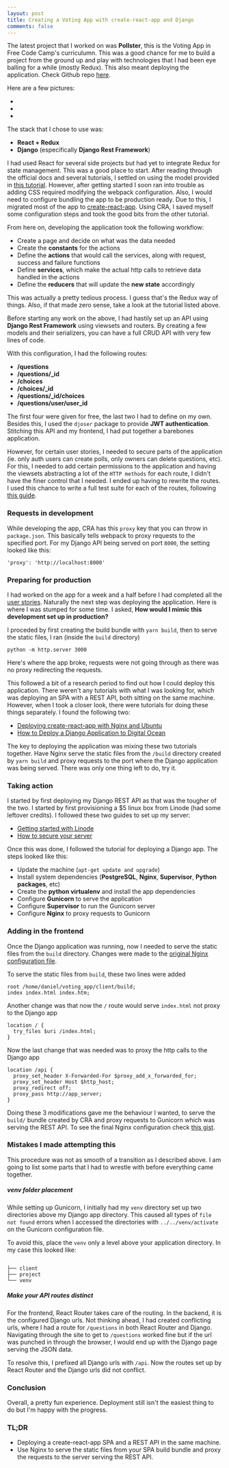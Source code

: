 ```yaml
---
layout: post
title: Creating a Voting App with create-react-app and Django
comments: false
---
```


The latest project that I worked on was **Pollster**, this is the Voting App in Free Code Camp's curriculumn. This was a good chance for me to build a project from the ground up and play with technologies that I had been eye balling for a while (mostly Redux). This also meant deploying the application. Check Github repo [here](https://github.com/danielcodes/voting_app).

Here are a few pictures:

<ul class="bxslider">
	<li><img src="/public/img/pollster/pollster_1.png" alt=""></li>
	<li><img src="/public/img/pollster/pollster_2.png" alt=""></li>
	<li><img src="/public/img/pollster/pollster_3.png" alt=""></li>
</ul>

The stack that I chose to use was:

* **React + Redux**
* **Django** (especifically **Django Rest Framework**)

I had used React for several side projects but had yet to integrate Redux for state management. This was a good place to start. After reading through the official docs and several tutorials, I settled on using the model provided in [this tutorial](http://jasonwatmore.com/post/2017/12/07/react-redux-jwt-authentication-tutorial-example). However, after getting started I soon ran into trouble as adding CSS required modifying the webpack configuration. Also, I would need to configure bundling the app to be production ready. Due to this, I migrated most of the app to [create-react-app](https://github.com/facebook/create-react-app). Using CRA, I saved myself some configuration steps and took the good bits from the other tutorial.

From here on, developing the application took the following workflow:

* Create a page and decide on what was the data needed
* Create the **constants** for the actions
* Define the **actions** that would call the services, along with request, success and failure functions
* Define **services**, which make the actual http calls to retrieve data handled in the actions
* Define the **reducers** that will update the **new state** accordingly

This was actually a pretty tedious process. I guess that's the Redux way of things. Also, if that made zero sense, take a look at the tutorial listed above.

Before starting any work on the above, I had hastily set up an API using **Django Rest Framework** using viewsets and routers. By creating a few models and their serializers, you can have a full CRUD API with very few lines of code.

With this configuration, I had the following routes:

* **/questions**
* **/questions/_id**
* **/choices**
* **/choices/_id**
* **/questions/_id/choices**
* **/questions/user/user_id**

The first four were given for free, the last two I had to define on my own. Besides this, I used the `djoser` package to provide **JWT authentication**. Stitching this API and my frontend, I had put together a barebones application.

However, for certain user stories, I needed to secure parts of the application (ie. only auth users can create polls, only owners can delete questions, etc). For this, I needed to add certain permissions to the application and having the viewsets abstracting a lot of the `HTTP methods` for each route, I didn't have the finer control that I needed. I ended up having to rewrite the routes. I used this chance to write a full test suite for each of the routes, following [this guide](https://realpython.com/blog/python/test-driven-development-of-a-django-restful-api/).

### Requests in development

While developing the app, CRA has this `proxy` key that you can throw in `package.json`. This basically tells webpack to proxy requests to the specified port. For my Django API being served on port `8000`, the setting looked like this:

~~~
'proxy': 'http://localhost:8000'
~~~

### Preparing for production

I had worked on the app for a week and a half before I had completed all the [user stories](https://www.freecodecamp.org/challenges/build-a-voting-app). Naturally the next step was deploying the application. Here is where I was stumped for some time. I asked, **How would I mimic this development set up in production?**

I proceded by first creating the build bundle with `yarn build`, then to serve the static files, I ran (inside the `build` directory)

~~~
python -m http.server 3000
~~~

Here's where the app broke, requests were not going through as there was no proxy redirecting the requests. 

This followed a bit of a research period to find out how I could deploy this application. There weren't any tutorials with what I was looking for, which was deploying an SPA with a REST API, both sitting on the same machine. However, when I took a closer look, there were tutorials for doing these things separately. I found the following two:

* [Deploying create-react-app with Nginx and Ubuntu](https://medium.com/@timmykko/deploying-create-react-app-with-nginx-and-ubuntu-e6fe83c5e9e7)
* [How to Deploy a Django Application to Digital Ocean](https://simpleisbetterthancomplex.com/tutorial/2016/10/14/how-to-deploy-to-digital-ocean.html)

The key to deploying the application was mixing these two tutorials together. Have Nginx serve the static files from the `/build` directory created by `yarn build` and proxy requests to the port where the Django application was being served. There was only one thing left to do, try it.

### Taking action

I started by first deploying my Django REST API as that was the tougher of the two. I started by first provisioning a $5 linux box from Linode (had some leftover credits). I followed these two guides to set up my server:

* [Getting started with Linode](https://linode.com/docs/getting-started/)
* [How to secure your server](https://linode.com/docs/security/securing-your-server/)

Once this was done, I followed the tutorial for deploying a Django app. The steps looked like this:

* Update the machine (`apt-get update and upgrade`)
* Install system dependencies (**PostgreSQL**, **Nginx**, **Supervisor**, **Python packages**, etc)
* Create the **python virtualenv** and install the app dependencies
* Configure **Gunicorn** to serve the application
* Configure **Supervisor** to run the Gunicorn server 
* Configure **Nginx** to proxy requests to Gunicorn

### Adding in the frontend

Once the Django application was running, now I needed to serve the static files from the `build` directory. Changes were made to the [original Nginx configuration file](https://simpleisbetterthancomplex.com/tutorial/2016/10/14/how-to-deploy-to-digital-ocean.html#configure-nginx).

To serve the static files from `build`, these two lines were added

~~~
root /home/daniel/voting_app/client/build;
index index.html index.htm;
~~~

Another change was that now the `/` route would serve `index.html` not proxy to the Django app

~~~
location / {
  try_files $uri /index.html;
}
~~~

Now the last change that was needed was to proxy the http calls to the Django app

~~~
location /api {
  proxy_set_header X-Forwarded-For $proxy_add_x_forwarded_for;
  proxy_set_header Host $http_host;
  proxy_redirect off;
  proxy_pass http://app_server;
}
~~~

Doing these 3 modifications gave me the behaviour I wanted, to serve the `build/` bundle created by CRA and proxy requests to Gunicorn which was serving the REST API. To see the final Nginx configuration check [this gist](https://gist.github.com/danielcodes/8e6ee3eea155d9e6bcd191e8f7bbab6d).

### Mistakes I made attempting this

This procedure was not as smooth of a transition as I described above. I am going to list some parts that I had to wrestle with before everything came together.

##### venv folder placement

While setting up Gunicorn, I initially had my `venv` directory set up two directories above my Django app directory. This caused all types of `file not found` errors when I accessed the directories with `../../venv/activate` on the Gunicorn configuration file.

To avoid this, place the `venv` only a level above your application directory. In my case this looked like:

~~~

├── client
├── project
└── venv
~~~

##### Make your API routes distinct

For the frontend, React Router takes care of the routing. In the backend, it is the configured Django urls. Not thinking ahead, I had created conflicting urls, where I had a route for `/questions` in both React Router and Django. Navigating through the site to get to `/questions` worked fine but if the url was punched in through the browser, I would end up with the Django page serving the JSON data.

To resolve this, I prefixed all Django urls with `/api`. Now the routes set up by React Router and the Django urls did not conflict.

### Conclusion

Overall, a pretty fun experience. Deployment still isn't the easiest thing to do but I'm happy with the progress.

### TL;DR

* Deploying a create-react-app SPA and a REST API in the same machine.
* Use Nginx to serve the static files from your SPA build bundle and proxy the requests to the server serving the REST API.

